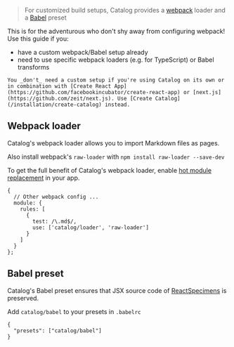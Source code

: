 > For customized build setups, Catalog provides a [webpack](https://webpack.js.org/) loader and a [Babel](http://babeljs.io/) preset

This is for the adventurous who don't shy away from configuring webpack! Use this guide if you:

- have a custom webpack/Babel setup already
- need to use specific webpack loaders (e.g. for TypeScript) or Babel transforms

```hint|directive
You _don't_ need a custom setup if you're using Catalog on its own or in combination with [Create React App](https://github.com/facebookincubator/create-react-app) or [next.js](https://github.com/zeit/next.js). Use [Create Catalog](/installation/create-catalog) instead.
```

## Webpack loader

Catalog's webpack loader allows you to import Markdown files as pages.

Also install webpack's `raw-loader` with `npm install raw-loader --save-dev`

To get the full benefit of Catalog's webpack loader, enable [hot module replacement](https://webpack.js.org/guides/hot-module-replacement/) in your app.

```code|lang-javascript
{
  // Other webpack config ...
  module: {
    rules: [
      {
        test: /\.md$/,
        use: ['catalog/loader', 'raw-loader']
      }
    ]
  }
};
```

## Babel preset

Catalog's Babel preset ensures that JSX source code of [ReactSpecimens](/specimens/react) is preserved.

Add `catalog/babel` to your presets in `.babelrc`

```code|lang-javascript
{
  "presets": ["catalog/babel"]
}
```
